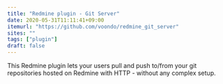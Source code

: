 ```yaml
---
title: "Redmine plugin - Git Server"
date: 2020-05-31T11:11:41+09:00
itemurl: "https://github.com/voondo/redmine_git_server"
sites: ""
tags: ["plugin"]
draft: false
---
```


This Redmine plugin lets your users pull and push to/from your git repositories hosted on Redmine with HTTP - without any complex setup.